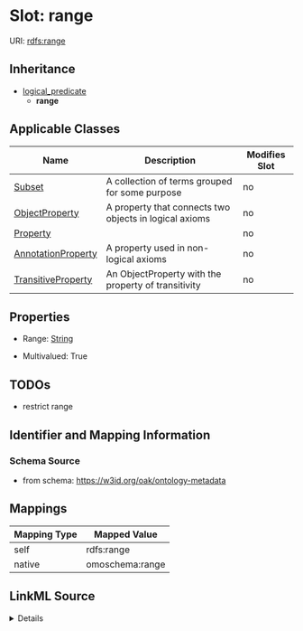 

# Slot: range



URI: [rdfs:range](http://www.w3.org/2000/01/rdf-schema#range)




## Inheritance

* [logical_predicate](logical_predicate.md)
    * **range**






## Applicable Classes

| Name | Description | Modifies Slot |
| --- | --- | --- |
| [Subset](Subset.md) | A collection of terms grouped for some purpose |  no  |
| [ObjectProperty](ObjectProperty.md) | A property that connects two objects in logical axioms |  no  |
| [Property](Property.md) |  |  no  |
| [AnnotationProperty](AnnotationProperty.md) | A property used in non-logical axioms |  no  |
| [TransitiveProperty](TransitiveProperty.md) | An ObjectProperty with the property of transitivity |  no  |







## Properties

* Range: [String](String.md)

* Multivalued: True





## TODOs

* restrict range

## Identifier and Mapping Information







### Schema Source


* from schema: https://w3id.org/oak/ontology-metadata




## Mappings

| Mapping Type | Mapped Value |
| ---  | ---  |
| self | rdfs:range |
| native | omoschema:range |




## LinkML Source

<details>
```yaml
name: range
todos:
- restrict range
from_schema: https://w3id.org/oak/ontology-metadata
rank: 1000
is_a: logical_predicate
slot_uri: rdfs:range
alias: range
domain_of:
- Property
range: string
multivalued: true

```
</details>